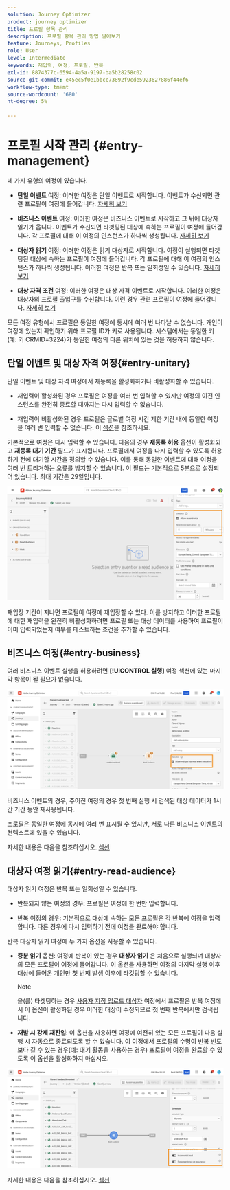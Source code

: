 ```yaml
---
solution: Journey Optimizer
product: journey optimizer
title: 프로필 항목 관리
description: 프로필 항목 관리 방법 알아보기
feature: Journeys, Profiles
role: User
level: Intermediate
keywords: 재입력, 여정, 프로필, 반복
exl-id: 8874377c-6594-4a5a-9197-ba5b28258c02
source-git-commit: e45ec5f0e1bbcc73892f9cde5923627886f44ef6
workflow-type: tm+mt
source-wordcount: '680'
ht-degree: 5%

---
```



# 프로필 시작 관리 {#entry-management}

네 가지 유형의 여정이 있습니다.

* **단일 이벤트** 여정: 이러한 여정은 단일 이벤트로 시작합니다. 이벤트가 수신되면 관련 프로필이 여정에 들어갑니다. [자세히 보기](#entry-unitary)

* **비즈니스 이벤트** 여정: 이러한 여정은 비즈니스 이벤트로 시작하고 그 뒤에 대상자 읽기가 옵니다. 이벤트가 수신되면 타겟팅된 대상에 속하는 프로필이 여정에 들어갑니다. 각 프로필에 대해 이 여정의 인스턴스가 하나씩 생성됩니다. [자세히 보기](#entry-business)

* **대상자 읽기** 여정: 이러한 여정은 읽기 대상자로 시작합니다. 여정이 실행되면 타겟팅된 대상에 속하는 프로필이 여정에 들어갑니다. 각 프로필에 대해 이 여정의 인스턴스가 하나씩 생성됩니다. 이러한 여정은 반복 또는 일회성일 수 있습니다. [자세히 보기](#entry-read-audience)

* **대상 자격 조건** 여정: 이러한 여정은 대상 자격 이벤트로 시작합니다. 이러한 여정은 대상자의 프로필 출입구를 수신합니다. 이런 경우 관련 프로필이 여정에 들어갑니다. [자세히 보기](#entry-unitary)

모든 여정 유형에서 프로필은 동일한 여정에 동시에 여러 번 나타날 수 없습니다. 개인이 여정에 있는지 확인하기 위해 프로필 ID가 키로 사용됩니다. 시스템에서는 동일한 키(예: 키 CRMID=3224)가 동일한 여정의 다른 위치에 있는 것을 허용하지 않습니다.

## 단일 이벤트 및 대상 자격 여정{#entry-unitary}

단일 이벤트 및 대상 자격 여정에서 재등록을 활성화하거나 비활성화할 수 있습니다.

* 재입력이 활성화된 경우 프로필은 여정을 여러 번 입력할 수 있지만 여정의 이전 인스턴스를 완전히 종료할 때까지는 다시 입력할 수 없습니다.

* 재입력이 비활성화된 경우 프로필은 글로벌 여정 시간 제한 기간 내에 동일한 여정을 여러 번 입력할 수 없습니다. 이 [섹션](../building-journeys/journey-gs.md#global_timeout)을 참조하세요.

기본적으로 여정은 다시 입력할 수 있습니다. 다음의 경우 **재등록 허용** 옵션이 활성화되고 **재등록 대기 기간** 필드가 표시됩니다. 프로필에서 여정을 다시 입력할 수 있도록 허용하기 전에 대기할 시간을 정의할 수 있습니다. 이를 통해 동일한 이벤트에 대해 여정을 여러 번 트리거하는 오류를 방지할 수 있습니다. 이 필드는 기본적으로 5분으로 설정되어 있습니다. 최대 기간은 29일입니다.

<!--
When a journey ends, its status is **[!UICONTROL Closed]**. New individuals can no longer enter the journey. Persons already in the journey automatically exit the journey. [Learn more](journey-gs.md#entrance)
-->

![](assets/journey-re-entrance.png)

재입장 기간이 지나면 프로필이 여정에 재입장할 수 있다. 이를 방지하고 이러한 프로필에 대한 재입력을 완전히 비활성화하려면 프로필 또는 대상 데이터를 사용하여 프로필이 이미 입력되었는지 여부를 테스트하는 조건을 추가할 수 있습니다.

<!--
Due to the 30-day journey timeout, when journey re-entrance is not allowed, we cannot make sure the re-entrance blocking will work more than 30 days. Indeed, as we remove all information about persons who entered the journey 30 days after they enter, we cannot know the person entered previously, more than 30 days ago. -->

## 비즈니스 여정{#entry-business}

<!--
Business events follow re-entrance rules in the same way as for unitary events. If a journey allows re-entrance, the next business event will be processed.
-->

여러 비즈니스 이벤트 실행을 허용하려면 **[!UICONTROL 실행]** 여정 섹션에 있는 마지막 항목이 될 필요가 없습니다.

![](assets/business-entry.png)

비즈니스 이벤트의 경우, 주어진 여정의 경우 첫 번째 실행 시 검색된 대상 데이터가 1시간 기간 동안 재사용됩니다.

프로필은 동일한 여정에 동시에 여러 번 표시될 수 있지만, 서로 다른 비즈니스 이벤트의 컨텍스트에 있을 수 있습니다.

자세한 내용은 다음을 참조하십시오. [섹션](../event/about-creating-business.md)

## 대상자 여정 읽기{#entry-read-audience}

대상자 읽기 여정은 반복 또는 일회성일 수 있습니다.

* 반복되지 않는 여정의 경우: 프로필은 여정에 한 번만 입력합니다.

* 반복 여정의 경우: 기본적으로 대상에 속하는 모든 프로필은 각 반복에 여정을 입력합니다. 다른 경우에 다시 입력하기 전에 여정을 완료해야 합니다.

반복 대상자 읽기 여정에 두 가지 옵션을 사용할 수 있습니다.

* **증분 읽기** 옵션: 여정에 반복이 있는 경우 **대상자 읽기** 은 처음으로 실행되며 대상자의 모든 프로필이 여정에 들어갑니다. 이 옵션을 사용하면 여정의 마지막 실행 이후 대상에 들어온 개인만 첫 번째 발생 이후에 타깃팅할 수 있습니다.

  >[!NOTE]
  >
  >을(를) 타겟팅하는 경우 [사용자 지정 업로드 대상자](../audience/about-audiences.md#segments-in-journey-optimizer) 여정에서 프로필은 반복 여정에서 이 옵션이 활성화된 경우 이러한 대상이 수정되므로 첫 번째 반복에서만 검색됩니다.

* **재발 시 강제 재진입**: 이 옵션을 사용하면 여정에 여전히 있는 모든 프로필이 다음 실행 시 자동으로 종료되도록 할 수 있습니다. 이 여정에서 프로필의 수명이 반복 빈도보다 길 수 있는 경우(예: 대기 활동을 사용하는 경우) 프로필이 여정을 완료할 수 있도록 이 옵션을 활성화하지 마십시오.

![](assets/read-audience-options.png)

자세한 내용은 다음을 참조하십시오. [섹션](../building-journeys/read-audience.md#configuring-segment-trigger-activity)

<!--
After 30 days, a Read audience journey switches to the **Finished** status. This behavior is set for 30 days only (i.e. journey timeout default value) as all information about profiles who entered the journey is removed 30 days after they entered. Persons still in the journey automatically are impacted. They exit the journey after the 30 day timeout. 
-->
